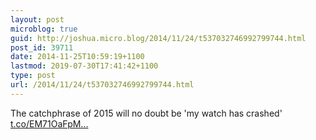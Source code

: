 ```yaml
---
layout: post
microblog: true
guid: http://joshua.micro.blog/2014/11/24/t537032746992799744.html
post_id: 39711
date: 2014-11-25T10:59:19+1100
lastmod: 2019-07-30T17:41:42+1100
type: post
url: /2014/11/24/t537032746992799744.html
---
```

The catchphrase of 2015 will no doubt be 'my watch has crashed' [t.co/EM71OaFpM...](http://t.co/EM71OaFpMu)
